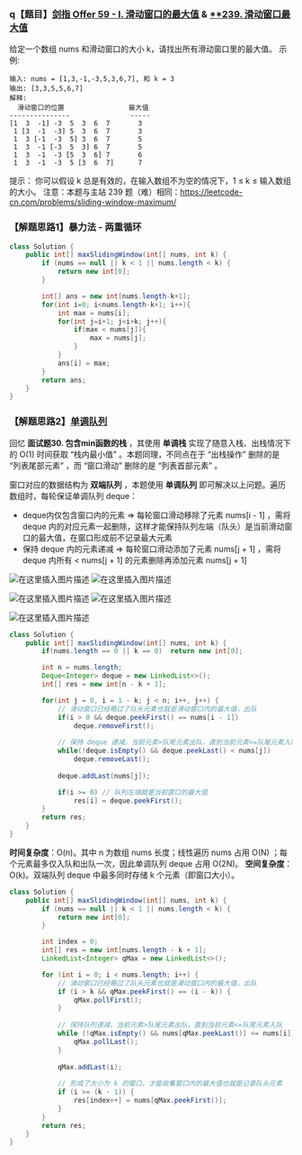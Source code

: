 ### q【题目】[剑指 Offer 59 - I. 滑动窗口的最大值](https://leetcode-cn.com/problems/hua-dong-chuang-kou-de-zui-da-zhi-lcof/) & [**239. 滑动窗口最大值](https://leetcode-cn.com/problems/sliding-window-maximum/)

给定一个数组 nums 和滑动窗口的大小 k，请找出所有滑动窗口里的最大值。
示例:

	输入: nums = [1,3,-1,-3,5,3,6,7], 和 k = 3
	输出: [3,3,5,5,6,7] 
	解释: 
	  滑动窗口的位置                最大值
	---------------               -----
	[1  3  -1] -3  5  3  6  7       3
	 1 [3  -1  -3] 5  3  6  7       3
	 1  3 [-1  -3  5] 3  6  7       5
	 1  3  -1 [-3  5  3] 6  7       5
	 1  3  -1  -3 [5  3  6] 7       6
	 1  3  -1  -3  5 [3  6  7]      7


提示：
你可以假设 k 总是有效的，在输入数组不为空的情况下，1 ≤ k ≤ 输入数组的大小。
注意：本题与主站 239 题（难）相同：https://leetcode-cn.com/problems/sliding-window-maximum/

### 【解题思路1】暴力法 - 两重循环

```java
class Solution {
    public int[] maxSlidingWindow(int[] nums, int k) {
        if (nums == null || k < 1 || nums.length < k) {
            return new int[0];
        }

        int[] ans = new int[nums.length-k+1];
        for(int i=0; i<nums.length-k+1; i++){
            int max = nums[i];
            for(int j=i+1; j<i+k; j++){
                if(max < nums[j]){
                    max = nums[j];
                }
            }
            ans[i] = max;
        }
        return ans;
    }
}
```

### 【解题思路2】[单调队列](https://leetcode-cn.com/problems/hua-dong-chuang-kou-de-zui-da-zhi-lcof/solution/mian-shi-ti-59-i-hua-dong-chuang-kou-de-zui-da-1-6/)
回忆 **面试题30. 包含min函数的栈** ，其使用 **单调栈** 实现了随意入栈、出栈情况下的 O(1) 时间获取 “栈内最小值” 。本题同理，不同点在于 “出栈操作” 删除的是 “列表尾部元素” ，而 “窗口滑动” 删除的是 “列表首部元素” 。

窗口对应的数据结构为 **双端队列** ，本题使用 **单调队列** 即可解决以上问题。遍历数组时，每轮保证单调队列 deque：

- deque内仅包含窗口内的元素 ⇒ 每轮窗口滑动移除了元素 nums[i - 1] ，需将 deque 内的对应元素一起删除，这样才能保持队列左端（队头）是当前滑动窗口的最大值，在窗口形成前不记录最大元素
- 保持 deque 内的元素递减 ⇒ 每轮窗口滑动添加了元素 nums[j + 1] ，需将 deque 内所有 < nums[j + 1] 的元素删除再添加元素 nums[j + 1]

![在这里插入图片描述](https://img-blog.csdnimg.cn/20200911105751849.png?x-oss-process=image/watermark,type_ZmFuZ3poZW5naGVpdGk,shadow_10,text_aHR0cHM6Ly9ibG9nLmNzZG4ubmV0L1h1bkNpeQ==,size_16,color_FFFFFF,t_70#pic_center)
![在这里插入图片描述](https://img-blog.csdnimg.cn/20200911105801437.png?x-oss-process=image/watermark,type_ZmFuZ3poZW5naGVpdGk,shadow_10,text_aHR0cHM6Ly9ibG9nLmNzZG4ubmV0L1h1bkNpeQ==,size_16,color_FFFFFF,t_70#pic_center)

![在这里插入图片描述](https://img-blog.csdnimg.cn/20200911103729226.png?x-oss-process=image/watermark,type_ZmFuZ3poZW5naGVpdGk,shadow_10,text_aHR0cHM6Ly9ibG9nLmNzZG4ubmV0L1h1bkNpeQ==,size_16,color_FFFFFF,t_70#pic_center)
![在这里插入图片描述](https://img-blog.csdnimg.cn/20200911103807900.png?x-oss-process=image/watermark,type_ZmFuZ3poZW5naGVpdGk,shadow_10,text_aHR0cHM6Ly9ibG9nLmNzZG4ubmV0L1h1bkNpeQ==,size_16,color_FFFFFF,t_70#pic_center)

![在这里插入图片描述](https://img-blog.csdnimg.cn/20200911103752378.png?x-oss-process=image/watermark,type_ZmFuZ3poZW5naGVpdGk,shadow_10,text_aHR0cHM6Ly9ibG9nLmNzZG4ubmV0L1h1bkNpeQ==,size_16,color_FFFFFF,t_70#pic_center)

```java
class Solution {
    public int[] maxSlidingWindow(int[] nums, int k) {
        if(nums.length == 0 || k == 0)  return new int[0];

        int n = nums.length;
        Deque<Integer> deque = new LinkedList<>();
        int[] res = new int[n - k + 1];

        for(int j = 0, i = 1 - k; j < n; i++, j++) {
            // 滑动窗口已经略过了队头元素也就是滑动窗口内的最大值，出队
            if(i > 0 && deque.peekFirst() == nums[i - 1])
                deque.removeFirst(); 
            
            // 保持 deque 递减，当前元素>队尾元素出队，直到当前元素<=队尾元素入队
            while(!deque.isEmpty() && deque.peekLast() < nums[j])
                deque.removeLast(); 
            
            deque.addLast(nums[j]);

            if(i >= 0) // 队列左端就是当前窗口的最大值
                res[i] = deque.peekFirst();
        }
        return res;
    }
}
```

**时间复杂度**：O(n)。其中 n 为数组 nums 长度；线性遍历 nums 占用 O(N) ；每个元素最多仅入队和出队一次，因此单调队列 deque 占用 O(2N)。
**空间复杂度**：O(k)。双端队列 deque 中最多同时存储 k 个元素（即窗口大小）。

```java
class Solution {
    public int[] maxSlidingWindow(int[] nums, int k) {
        if (nums == null || k < 1 || nums.length < k) {
            return new int[0];
        }

        int index = 0;
        int[] res = new int[nums.length - k + 1];
        LinkedList<Integer> qMax = new LinkedList<>();

        for (int i = 0; i < nums.length; i++) {
            // 滑动窗口已经略过了队头元素也就是滑动窗口内的最大值，出队
            if (i > k && qMax.peekFirst() == (i - k)) {
                qMax.pollFirst();
            }
            
            // 保持队列递减，当前元素>队尾元素出队，直到当前元素<=队尾元素入队
            while (!qMax.isEmpty() && nums[qMax.peekLast()] <= nums[i]) {
                qMax.pollLast();
            }
            
            qMax.addLast(i);
            
            // 形成了大小为 k 的窗口，才能收集窗口内的最大值也就是记录队头元素
            if (i >= (k - 1)) {
                res[index++] = nums[qMax.peekFirst()];
            }
        }
        return res;
    }
}
```